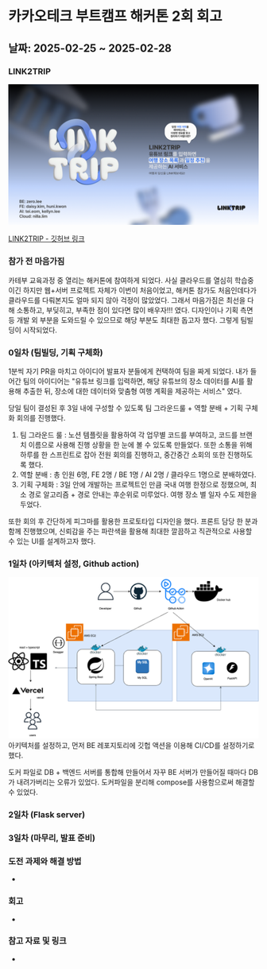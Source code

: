 # 카카오테크 부트캠프 해커톤 2회 회고
## 날짜: 2025-02-25 ~ 2025-02-28

### LINK2TRIP
 <img src="img/1.png">

[LINK2TRIP - 깃허브 링크](https://github.com/KTB-post2trip)

### 참가 전 마음가짐
카테부 교육과정 중 열리는 해커톤에 참여하게 되었다. 사실 클라우드를 열심히 학습중이긴 하지만 웹+서버 프로젝트 자체가 이번이 처음이었고, 해커톤 참가도 처음인데다가 클라우드를 다뤄본지도 얼마 되지 않아 걱정이 많았었다. 그래서 마음가짐은 최선을 다해 소통하고, 부딪히고, 부족한 점이 있다면 많이 배우자!!! 였다. 디자인이나 기획 측면 등 개발 외 부분을 도와드릴 수 있으므로 해당 부분도 최대한 돕고자 했다. 그렇게 팀빌딩이 시작되었다.

### 0일차 (팀빌딩, 기획 구체화)
1분씩 자기 PR을 마치고 아이디어 발표자 분들에게 컨택하여 팀을 짜게 되었다. 내가 들어간 팀의 아이디어는 "유튜브 링크를 입력하면, 해당 유튜브의 장소 데이터를 AI를 활용해 추출한 뒤, 장소에 대한 데이터와 맞춤형 여행 계획을 제공하는 서비스" 였다. 

당일 팀이 결성된 후 3일 내에 구성할 수 있도록 팀 그라운드룰 + 역할 분배 + 기획 구체화 회의를 진행했다. 

1. 팀 그라운드 룰 : 노션 템플릿을 활용하여 각 업무별 코드를 부여하고, 코드를 브랜치 이름으로 사용해 진행 상황을 한 눈에 볼 수 있도록 만들었다. 또한 소통을 위해 하루를 한 스프린트로 잡아 전원 회의를 진행하고, 중간중간 소회의 또한 진행하도록 했다. 
2. 역할 분배 : 총 인원 6명, FE 2명 / BE 1명 / AI 2명 / 클라우드 1명으로 분배하였다. 
3. 기획 구체화 : 3일 안에 개발하는 프로젝트인 만큼 국내 여행 한정으로 정했으며, 최소 경로 알고리즘 + 경로 안내는 후순위로 미루었다. 여행 장소 별 일자 수도 제한을 두었다. 

또한 회의 후 간단하게 피그마를 활용한 프로토타입 디자인을 했다. 프론트 담당 한 분과 함께 진행했으며, 신뢰감을 주는 파란색을 활용해 최대한 깔끔하고 직관적으로 사용할 수 있는 UI를 설계하고자 했다. 

### 1일차 (아키텍처 설정, Github action)
 <img src="img/2.png">
아키텍처를 설정하고, 먼저 BE 레포지토리에 깃헙 액션을 이용해 CI/CD를 설정하기로 했다. 

도커 파일로 DB + 백엔드 서버를 통합해 만들어서 자꾸 BE 서버가 만들어질 때마다 DB가 내려가버리는 오류가 있었다. 도커파일을 분리해 compose를 사용함으로써 해결할 수 있었다.

### 2일차 (Flask server)
### 3일차 (마무리, 발표 준비)

### 도전 과제와 해결 방법
- 
### 회고
- 

### 참고 자료 및 링크
- 
